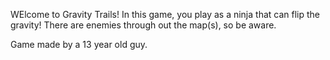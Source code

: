 WElcome to Gravity Trails!
In this game, you play as a ninja that can flip the gravity!
There are enemies through out the map(s), so be aware.

Game made by a 13 year old guy.
